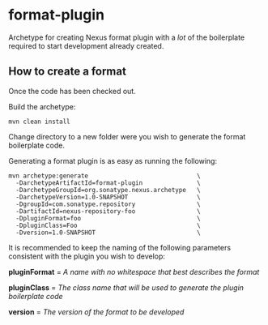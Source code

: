 # format-plugin
Archetype for creating Nexus format plugin with a _lot_ of the boilerplate required to start development already created.

## How to create a format
Once the code has been checked out.

Build the archetype:

    mvn clean install

Change directory to a new folder were you wish to generate the format boilerplate code.
 
Generating a format plugin is as easy as running the following:
     
    mvn archetype:generate                              \ 
      -DarchetypeArtifactId=format-plugin               \
      -DarchetypeGroupId=org.sonatype.nexus.archetype   \
      -DarchetypeVersion=1.0-SNAPSHOT                   \
      -DgroupId=com.sonatype.repository                 \
      -DartifactId=nexus-repository-foo                 \
      -DpluginFormat=foo                                \
      -DpluginClass=Foo                                 \
      -Dversion=1.0-SNAPSHOT                            \

It is recommended to keep the naming of the following parameters consistent with the plugin you wish to develop:

**pluginFormat** = _A name with no whitespace that best describes the format_

**pluginClass** = _The class name that will be used to generate the plugin boilerplate code_

**version** = _The version of the format to be developed_      